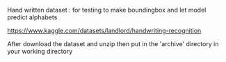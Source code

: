 Hand written dataset : for testing to make boundingbox and let model predict alphabets

https://www.kaggle.com/datasets/landlord/handwriting-recognition

After download the dataset and unzip then put in the 'archive' directory in your working directory
